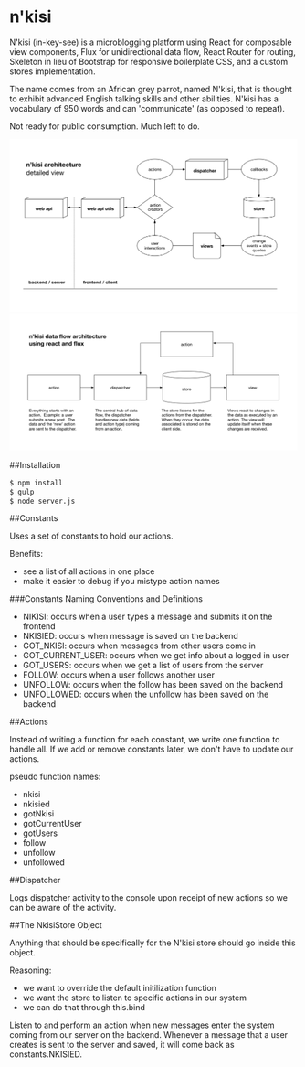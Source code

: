 # n'kisi

N'kisi (in-key-see) is a microblogging platform using React for composable view components, Flux for unidirectional data flow, React Router for routing, Skeleton in lieu of Bootstrap for responsive boilerplate CSS, and a custom stores implementation.  

The name comes from an African grey parrot, named N'kisi, that is thought to exhibit advanced English talking skills and other abilities.  N'kisi has a vocabulary of 950 words and can 'communicate' (as opposed to repeat).

Not ready for public consumption. Much left to do.

![](/diagrams/nkisi-architecture.png)
![](/diagrams/nkisi-data-flow.png)

##Installation
```
$ npm install
$ gulp
$ node server.js
```

##Constants

Uses a set of constants to hold our actions.

Benefits:

- see a list of all actions in one place
- make it easier to debug if you mistype action names

###Constants Naming Conventions and Definitions

- NIKISI: occurs when a user types a message and submits it on the frontend
- NKISIED: occurs when message is saved on the backend
- GOT_NKISI: occurs when messages from other users come in
- GOT_CURRENT_USER: occurs when we get info about a logged in user
- GOT_USERS: occurs when we get a list of users from the server
- FOLLOW: occurs when a user follows another user
- UNFOLLOW: occurs when the follow has been saved on the backend
- UNFOLLOWED: occurs when the unfollow has been saved on the backend

##Actions

Instead of writing a function for each constant, we write one function to handle all.  If we add or remove constants later, we don't have to update our actions.

pseudo function names:
- nkisi
- nkisied
- gotNkisi
- gotCurrentUser
- gotUsers
- follow
- unfollow
- unfollowed

##Dispatcher

Logs dispatcher activity to the console upon receipt of new actions so we can be aware of the activity.

##The NkisiStore Object

Anything that should be specifically for the N'kisi store should go inside this object.

Reasoning:
- we want to override the default initilization function
- we want the store to listen to specific actions in our system
- we can do that through this.bind

Listen to and perform an action when new messages enter the system coming from our server on the backend.  Whenever a message that a user creates is sent to the server and saved, it will come back as constants.NKISIED.
